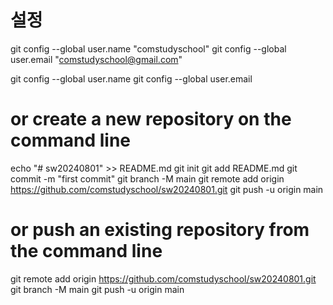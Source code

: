 # 설정
git config --global user.name "comstudyschool"
git config --global user.email "comstudyschool@gmail.com"

git config --global user.name
git config --global user.email

# or create a new repository on the command line
echo "# sw20240801" >> README.md
git init
git add README.md
git commit -m "first commit"
git branch -M main
git remote add origin https://github.com/comstudyschool/sw20240801.git
git push -u origin main

# or push an existing repository from the command line
git remote add origin https://github.com/comstudyschool/sw20240801.git
git branch -M main
git push -u origin main